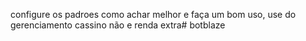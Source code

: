 configure os padroes como achar melhor e faça um bom uso, use do gerenciamento cassino não e renda extra# botblaze
